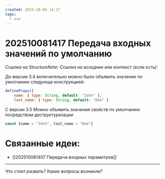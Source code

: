 ```yaml
---
created: 2025-10-08 14:17
tags:
  - vue
---
```

# 202510081417 Передача входных значений по умолчанию

*Ссылка на StructureNote:*
*Ссылка на исходник или контекст (если есть):* 

До версии 3.4 включительно можно было объявить значение по умолчанию следующе конструкцией:

```js
defineProps({ 
	name: { type: String, default: "John" }, 
	last_name: { type: String, default: "Doe" }
```

С версии 3.5 Можно объявить значения свойств по умолчанию посредством деструктуризации

```js
const {name = "John", last_name = "Doe"}
```

# Связанные идеи:

* [[202510081407 Передача входных параметров]]
---

*Что стоит развить? Какие вопросы возникли?*
